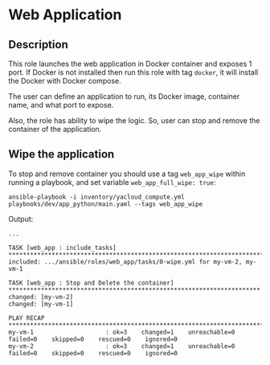 # Web Application

## Description

This role launches the web application in Docker container and exposes 1 port.
If Docker is not installed then run this role with tag `docker`, it will install the Docker with Docker compose.

The user can define an application to run, its Docker image, container name, and what port to expose.

Also, the role has ability to wipe the logic. So, user can stop and remove the container of the application.

## Wipe the application

To stop and remove container you should use a tag `web_app_wipe` within running a playbook, and set variable
`web_app_full_wipe: true`:
```shell
ansible-playbook -i inventory/yacloud_compute.yml playbooks/dev/app_python/main.yaml --tags web_app_wipe
```

Output:
```text
...

TASK [web_app : include_tasks] **************************************************************************************
included: .../ansible/roles/web_app/tasks/0-wipe.yml for my-vm-2, my-vm-1

TASK [web_app : Stop and Delete the container] **********************************************************************
changed: [my-vm-2]
changed: [my-vm-1]

PLAY RECAP **********************************************************************************************************
my-vm-1                    : ok=3    changed=1    unreachable=0    failed=0    skipped=0    rescued=0    ignored=0   
my-vm-2                    : ok=3    changed=1    unreachable=0    failed=0    skipped=0    rescued=0    ignored=0   
```